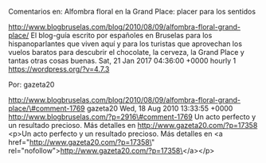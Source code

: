 Comentarios en: Alfombra floral en la Grand Place: placer para los
sentidos

http://www.blogbruselas.com/blog/2010/08/09/alfombra-floral-grand-place/
El blog-guía escrito por españoles en Bruselas para los hispanoparlantes
que viven aquí y para los turistas que aprovechan los vuelos baratos
para descubrir el chocolate, la cerveza, la Grand Place y tantas otras
cosas buenas. Sat, 21 Jan 2017 04:36:00 +0000 hourly 1
https://wordpress.org/?v=4.7.3

Por: gazeta20

http://www.blogbruselas.com/blog/2010/08/09/alfombra-floral-grand-place/\#comment-1769
gazeta20 Wed, 18 Aug 2010 13:33:55 +0000
http://www.blogbruselas.com/?p=2916\#comment-1769 Un acto perfecto y un
resultado precioso. Más detalles en http://www.gazeta20.com/?p=17358
\<p\>Un acto perfecto y un resultado precioso. Más detalles en \<a
href=\"http://www.gazeta20.com/?p=17358\"
rel=\"nofollow\"\>http://www.gazeta20.com/?p=17358\</a\>\</p\>
